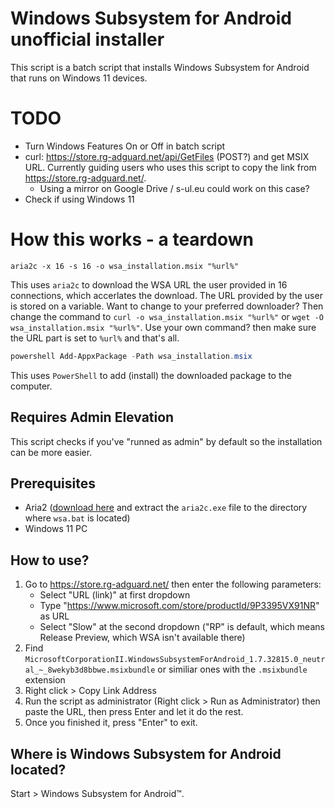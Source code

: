 # Windows Subsystem for Android unofficial installer
This script is a batch script that installs Windows Subsystem for Android that runs on Windows 11 devices.

# TODO
 - Turn Windows Features On or Off in batch script
 - curl: https://store.rg-adguard.net/api/GetFiles (POST?) and get MSIX URL. Currently guiding users who uses this script to copy the link from https://store.rg-adguard.net/.
   - Using a mirror on Google Drive / s-ul.eu could work on this case?
 - Check if using Windows 11
   
# How this works - a teardown
```batch
aria2c -x 16 -s 16 -o wsa_installation.msix "%url%"
```
This uses `aria2c` to download the WSA URL the user provided in 16 connections, which accerlates the download. The URL provided by the user is stored on a variable.
Want to change to your preferred downloader? Then change the command to `curl -o wsa_installation.msix "%url%"` or `wget -O wsa_installation.msix "%url%"`. Use your own command? then make sure the URL part is set to `%url%` and that's all.
```powershell
powershell Add-AppxPackage -Path wsa_installation.msix
```
This uses `PowerShell` to add (install) the downloaded package to the computer.

## Requires Admin Elevation
This script checks if you've "runned as admin" by default so the installation can be more easier.

## Prerequisites
 - Aria2 ([download here](https://github.com/aria2/aria2/releases/tag/release-1.36.0) and extract the `aria2c.exe` file to the directory where `wsa.bat` is located)
 - Windows 11 PC
 
## How to use?
1. Go to https://store.rg-adguard.net/ then enter the following parameters:
   - Select "URL (link)" at first dropdown
   - Type "https://www.microsoft.com/store/productId/9P3395VX91NR" as URL
   - Select "Slow" at the second dropdown ("RP" is default, which means Release Preview, which WSA isn't available there)
2. Find `MicrosoftCorporationII.WindowsSubsystemForAndroid_1.7.32815.0_neutral_~_8wekyb3d8bbwe.msixbundle` or similiar ones with the `.msixbundle` extension
3. Right click > Copy Link Address
4. Run the script as administrator (Right click > Run as Administrator) then paste the URL, then press Enter and let it do the rest.
5. Once you finished it, press "Enter" to exit.
 
## Where is Windows Subsystem for Android located?
Start > Windows Subsystem for Android™.
